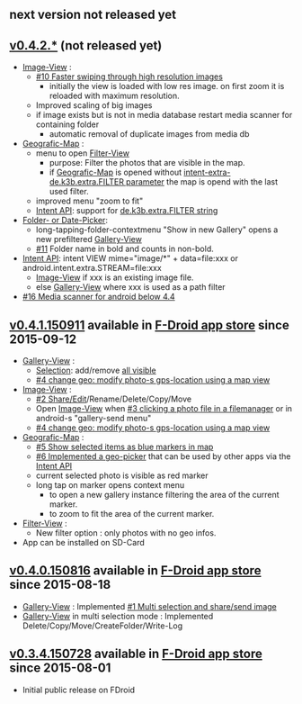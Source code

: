 ## next version not released yet

## [v0.4.2.*](https://github.com/k3b/AndroFotoFinder/issues?q=milestone%3Av0.4.2) (not released yet)

* [Image-View](https://github.com/k3b/AndroFotoFinder/wiki/Image-View) : 
	* [#10 Faster swiping through high resolution images](https://github.com/k3b/AndroFotoFinder/issues/10)
		* initially the view is loaded with low res image. on first zoom it is reloaded with maximum resolution.
	* Improved scaling of big images
	* if image exists but is not in media database restart media scanner for containing folder
		* automatic removal of duplicate images from media db
* [Geografic-Map](https://github.com/k3b/AndroFotoFinder/wiki/geographic-map) :
	* menu to open [Filter-View](https://github.com/k3b/AndroFotoFinder/wiki/Filter-View)
		* purpose: Filter the photos that are visible in the map.
		* if [Geografic-Map](geographic-map) is opened without [intent-extra-de.k3b.extra.FILTER parameter](intentapi#filter) the map is opend with the last used filter.
	* improved menu "zoom to fit"
	* [Intent API](https://github.com/k3b/AndroFotoFinder/wiki/intentapi): support for [de.k3b.extra.FILTER string](intentapi#filter)
* [Folder- or Date-Picker](https://github.com/k3b/AndroFotoFinder/wiki/Folder-Picker):  
	* long-tapping-folder-contextmenu "Show in new Gallery" opens a new prefiltered [Gallery-View](https://github.com/k3b/AndroFotoFinder/wiki/Gallery-View)
	* [#11](https://github.com/k3b/AndroFotoFinder/issues/11) Folder name in bold and counts in non-bold.
* [Intent API](https://github.com/k3b/AndroFotoFinder/wiki/intentapi): intent VIEW mime="image/*" + data=file:xxx or android.intent.extra.STREAM=file:xxx
	* [Image-View](https://github.com/k3b/AndroFotoFinder/wiki/Image-View) if xxx is an existing image file. 
	* else [Gallery-View](https://github.com/k3b/AndroFotoFinder/wiki/Gallery-View) where xxx is used as a path filter
* [#16 Media scanner for android below 4.4](https://github.com/k3b/AndroFotoFinder/issues/16)
	
## [v0.4.1.150911](https://github.com/k3b/AndroFotoFinder/issues?q=milestone%3Av0.4.1) available in [F-Droid app store](https://f-droid.org) since 2015-09-12

* [Gallery-View](https://github.com/k3b/AndroFotoFinder/wiki/Gallery-View) :
	* [Selection](Gallery-View#Multiselection): add/remove [all visible](Gallery-View#CurrentSet)
	* [#4 change geo: modify photo-s gps-location using a map view](https://github.com/k3b/AndroFotoFinder/issues/4)
* [Image-View](https://github.com/k3b/AndroFotoFinder/wiki/Image-View) : 
	* [#2 Share/Edit](https://github.com/k3b/AndroFotoFinder/issues/2)/Rename/Delete/Copy/Move
	* Open [Image-View](https://github.com/k3b/AndroFotoFinder/wiki/Image-View) when [#3 clicking a photo file in a filemanager](https://github.com/k3b/AndroFotoFinder/issues/3) or in android-s "gallery-send menu"
	* [#4 change geo: modify photo-s gps-location using a map view](https://github.com/k3b/AndroFotoFinder/issues/4)
* [Geografic-Map](https://github.com/k3b/AndroFotoFinder/wiki/geographic-map) : 
	* [#5 Show selected items as blue markers in map](https://github.com/k3b/AndroFotoFinder/issues/5)
	* [#6 Implemented a geo-picker](https://github.com/k3b/AndroFotoFinder/issues/6) that can be used by other apps via the [Intent API](https://github.com/k3b/AndroFotoFinder/wiki/intentapi)
	* current selected photo is visible as red marker
	* long tap on marker opens context menu 
		* to open a new gallery instance filtering the area of the current marker.
		* to zoom to fit the area of the current marker.
* [Filter-View](https://github.com/k3b/AndroFotoFinder/wiki/Filter-View) :
	* New filter option : only photos with no geo infos.
* App can be installed on SD-Card

## [v0.4.0.150816](https://github.com/k3b/AndroFotoFinder/releases/tag/v0.4.0.150816)  available in [F-Droid app store](https://f-droid.org) since 2015-08-18

* [Gallery-View](https://github.com/k3b/AndroFotoFinder/wiki/Gallery-View) : Implemented [#1 Multi selection and share/send image](https://github.com/k3b/AndroFotoFinder/issues/1)
* [Gallery-View](https://github.com/k3b/AndroFotoFinder/wiki/Gallery-View) in multi selection mode : Implemented Delete/Copy/Move/CreateFolder/Write-Log

## [v0.3.4.150728](https://github.com/k3b/AndroFotoFinder/releases/tag/v0.3.4.150728)  available in [F-Droid app store](https://f-droid.org) since 2015-08-01

* Initial public release on FDroid
